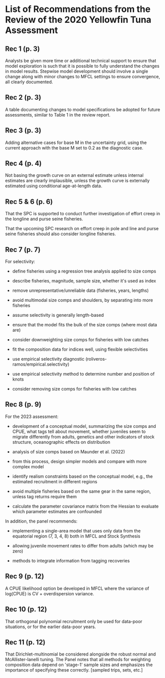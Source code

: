 # List of Recommendations from the Review of the 2020 Yellowfin Tuna Assessment

## Rec 1 (p. 3)

Analysts be given more time or additional technical support to ensure that model
exploration is such that it is possible to fully understand the changes in model
results. Stepwise model development should involve a single change along with
minor changes to MFCL settings to ensure convergence, all clearly documented.

## Rec 2 (p. 3)

A table documenting changes to model specifications be adopted for future
assessments, similar to Table 1 in the review report.

## Rec 3 (p. 3)

Adding alternative cases for base M in the uncertainty grid, using the current
approach with the base M set to 0.2 as the diagnostic case.

## Rec 4 (p. 4)

Not basing the growth curve on an external estimate unless internal estimates
are clearly implausible, unless the growth curve is externally estimated using
conditional age-at-length data.

## Rec 5 & 6 (p. 6)

That the SPC is supported to conduct further investigation of effort creep in
the longline and purse seine fisheries.

That the upcoming SPC research on effort creep in pole and line and purse seine
fisheries should also consider longline fisheries.

## Rec 7 (p. 7)

For selectivity:

- define fisheries using a regression tree analysis applied to size comps

- describe fisheries, magnitude, sample size, whether it's used as index

- remove unrepresentative/unreliable data (fisheries, years, lengths)

- avoid multimodal size comps and shoulders, by separating into more fisheries

- assume selectivity is generally length-based

- ensure that the model fits the bulk of the size comps (where most data are)

- consider downweighting size comps for fisheries with low catches

- fit the composition data for indices well, using flexible selectivities

- use empirical selectivity diagnostic (roliveros-ramos/empirical.selectivity)

- use empirical selectivity method to determine number and position of knots

- consider removing size comps for fisheries with low catches

## Rec 8 (p. 9)

For the 2023 assessment:

- development of a conceptual model, summarizing the size comps and CPUE, what
  tags tell about movement, whether juveniles seem to migrate differently from
  adults, genetics and other indicators of stock structure, oceanographic
  effects on distribution

- analysis of size comps based on Maunder et al. (2022)

- from this process, design simpler models and compare with more complex model

- identify realism constraints based on the conceptual model, e.g., the
  estimated recruitment in different regions

- avoid multiple fisheries based on the same gear in the same region, unless tag
  returns require them

- calculate the parameter covariance matrix from the Hessian to evaluate which
  parameter estimates are confounded

In addition, the panel recommends:

- implementing a single-area model that uses only data from the equatorial
  region (7, 3, 4, 8) both in MFCL and Stock Synthesis

- allowing juvenile movement rates to differ from adults (which may be zero)

- methods to integrate information from tagging recoveries

## Rec 9 (p. 12)

A CPUE likelihood option be developed in MFCL where the variance of log(CPUE) is
CV + overdispersion variance.

## Rec 10 (p. 12)

That orthogonal polynomial recruitment only be used for data-poor situations, or
for the earlier data-poor years.

## Rec 11 (p. 12)

That Dirichlet-multinomial be considered alongside the robust normal and
McAllister-Ianelli tuning. The Panel notes that all methods for weighting
composition data depend on 'stage-1' sample sizes and emphasizes the importance
of specifying these correctly. [sampled trips, sets, etc.]
